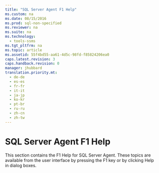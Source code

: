 ```yaml
---
title: "SQL Server Agent F1 Help"
ms.custom: na
ms.date: 08/15/2016
ms.prod: sql-non-specified
ms.reviewer: na
ms.suite: na
ms.technology: 
  - tools-ssms
ms.tgt_pltfrm: na
ms.topic: article
ms.assetid: 55f4bd55-aa61-4d5c-98fd-f85824206ea0
caps.latest.revision: 3
caps.handback.revision: 0
manager: jhubbard
translation.priority.mt: 
  - de-de
  - es-es
  - fr-fr
  - it-it
  - ja-jp
  - ko-kr
  - pt-br
  - ru-ru
  - zh-cn
  - zh-tw
---
```

# SQL Server Agent F1 Help
This section contains the F1 Help for  SQL Server  Agent. These topics are available from the user interface by pressing the F1 key or by clicking Help in dialog boxes.  
  
